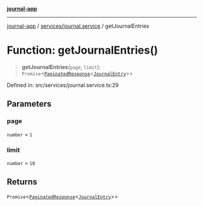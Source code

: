[**journal-app**](../../../README.md)

***

[journal-app](../../../modules.md) / [services/journal.service](../README.md) / getJournalEntries

# Function: getJournalEntries()

> **getJournalEntries**(`page`, `limit`): `Promise`\<[`PaginatedResponse`](../interfaces/PaginatedResponse.md)\<[`JournalEntry`](../interfaces/JournalEntry.md)\>\>

Defined in: src/services/journal.service.ts:29

## Parameters

### page

`number` = `1`

### limit

`number` = `10`

## Returns

`Promise`\<[`PaginatedResponse`](../interfaces/PaginatedResponse.md)\<[`JournalEntry`](../interfaces/JournalEntry.md)\>\>
